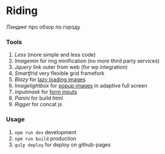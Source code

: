 # Riding

Лэндинг про обзор по городу

### Tools

1. *Less* (more simple and less code)
2. *Imagemin* for img minification (no more third party services)
3. *Jquery* link outer from web (for wp integration) 
4. *Smartfrid* very flexible grid framefork
5. *Blazy* for [lazy loading images](http://dinbror.dk/blazy/examples/?ref=github )
6. *Imagelightbox* for [popup images](https://github.com/marekdedic/imagelightbox) in adaptive full screen 
7. *inputmask* for [form inputs](https://github.com/RobinHerbots/Inputmask)
8. *Panini* for build html
9. *Rigger* for concat js

### Usage

1. ```npm run dev``` development
2. ```npm run build``` production
3. ```gulp deploy``` for deploy on github-pages

